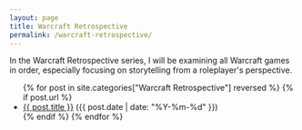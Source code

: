 ```yaml
---
layout: page
title: Warcraft Retrospective
permalink: /warcraft-retrospective/
---
```


In the Warcraft Retrospective series, I will be examining all Warcraft games in order, especially focusing on storytelling from a roleplayer's perspective.

<ul>
  {% for post in site.categories["Warcraft Retrospective"] reversed %}
    {% if post.url %}
        <li><a href="{{ post.url }}">{{ post.title }}</a> ({{ post.date | date: "%Y-%m-%d" }})</li>
    {% endif %}
  {% endfor %}
</ul>
